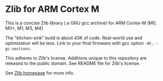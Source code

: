 # Zlib for ARM Cortex M

This is a concise Zlib library (.a GNU gcc archive) for ARM Cortex-M (M0, M0+, M1, M3, M4)

The "kitchen-sink" build is about 43K of code.  Real-world use and optimization will be less.
Link to your final firmware with gcc option `-Wl,--gc-sections`.

This adheres to Zlib's license.  Additions unique to this repository are released to the public domain.
See README file for Zlib's license.

See [Zlib homepage](http://www.zlib.net/) for more info.
